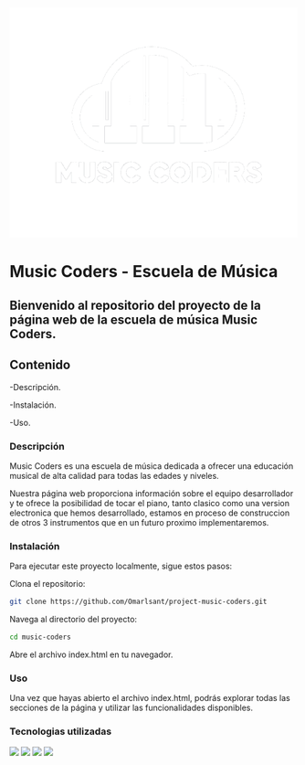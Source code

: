  <img src="/assets/html-elements/logo-blanco.png"/> 

# Music Coders - Escuela de Música

## Bienvenido al repositorio del proyecto de la página web de la escuela de música Music Coders.

## Contenido

-Descripción.

-Instalación.

-Uso.

### Descripción
Music Coders es una escuela de música dedicada a ofrecer una educación musical de alta calidad para todas las edades y niveles. 

Nuestra página web proporciona información sobre el equipo desarrollador y te ofrece la posibilidad de tocar el piano, tanto clasico como una version electronica que hemos desarrollado, estamos en proceso de construccion de otros 3 instrumentos que en un futuro proximo implementaremos.

### Instalación
Para ejecutar este proyecto localmente, sigue estos pasos:

Clona el repositorio:
```bash
git clone https://github.com/Omarlsant/project-music-coders.git
```

Navega al directorio del proyecto:
```bash
cd music-coders
```

Abre el archivo index.html en tu navegador.

### Uso
Una vez que hayas abierto el archivo index.html, podrás explorar todas las secciones de la página y utilizar las funcionalidades disponibles.

### Tecnologias utilizadas

<img src="https://img.shields.io/badge/Figma-F24E1E?style=for-the-badge&logo=figma&logoColor=black"/> <img src="https://img.shields.io/badge/HTML5-E34F26?style=for-the-badge&logo=html5&logoColor=white"/> <img src="https://img.shields.io/badge/CSS3-1572B6?style=for-the-badge&logo=css3&logoColor=white"/> <img src="https://img.shields.io/badge/JavaScript-323330?style=for-the-badge&logo=javascript&logoColor=F7DF1E"/>


